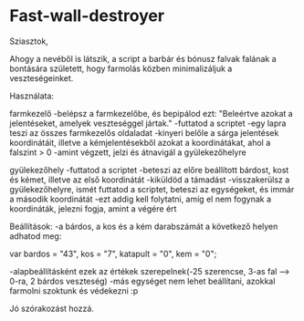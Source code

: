 # Fast-wall-destroyer

Sziasztok,

Ahogy a nevéből is látszik, a script a barbár és bónusz falvak falának a bontására született, hogy farmolás közben minimalizáljuk a veszteségeinket.

Használata:

farmkezelő
-belépsz a farmkezelőbe, és bepipálod ezt: "Beleértve azokat a jelentéseket, amelyek veszteséggel jártak."
-futtatod a scriptet
-egy lapra teszi az összes farmkezelős oldaladat
-kinyeri belőle a sárga jelentések koordinátáit, illetve a kémjelentésekből azokat a koordinátákat, ahol a falszint > 0
-amint végzett, jelzi és átnavigál a gyülekezőhelyre

gyülekezőhely
-futtatod a scriptet
-beteszi az előre beállított bárdost, kost és kémet, illetve az első koordinátát
-kiküldöd a támadást
-visszakerülsz a gyülekezőhelyre, ismét futtatod a scriptet, beteszi az egységeket, és immár a második koordinátát
-ezt addig kell folytatni, amíg el nem fogynak a koordináták, jelezni fogja, amint a végére ért

Beállítások:
-a bárdos, a kos és a kém darabszámát a következő helyen adhatod meg:

var bardos = "43",
kos = "7",
katapult = "0",
kem = "0";

-alapbeállításként ezek az értékek szerepelnek(-25 szerencse, 3-as fal --> 0-ra, 2 bárdos veszteség)
-más egységet nem lehet beállítani, azokkal farmolni szoktunk és védekezni :p

Jó szórakozást hozzá.
